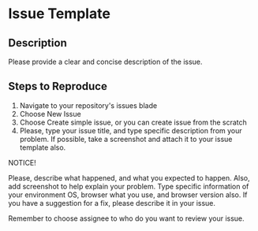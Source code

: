 # Issue Template

## Description

Please provide a clear and concise description of the issue.

## Steps to Reproduce

1. Navigate to your repository's issues blade
2. Choose New Issue
3. Choose Create simple issue, or you can create issue from the scratch
4. Please, type your issue title, and type specific description from your problem. If possible, take a screenshot and attach it to your issue template also.

NOTICE!

Please, describe what happened, and what you expected to happen. Also, add screenshot to help explain your problem. Type specific information of your environment OS, browser what you use, and browser version also. If you have a suggestion for a fix, please describe it in your issue. 

Remember to choose assignee to who do you want to review your issue.